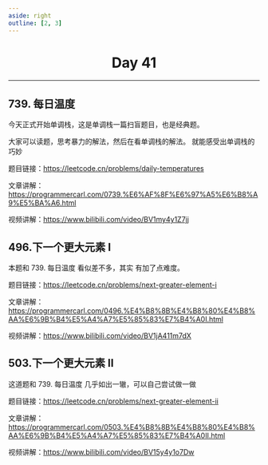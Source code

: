 ```yaml
---
aside: right
outline: [2, 3]
---
```


<h1 style="text-align: center; font-weight: bold;">Day 41</h1>

---

## 739. 每日温度

今天正式开始单调栈，这是单调栈一篇扫盲题目，也是经典题。

大家可以读题，思考暴力的解法，然后在看单调栈的解法。 就能感受出单调栈的巧妙

题目链接：https://leetcode.cn/problems/daily-temperatures

文章讲解：https://programmercarl.com/0739.%E6%AF%8F%E6%97%A5%E6%B8%A9%E5%BA%A6.html

视频讲解：https://www.bilibili.com/video/BV1my4y1Z7jj

## 496.下一个更大元素 I

本题和 739. 每日温度 看似差不多，其实 有加了点难度。

题目链接：https://leetcode.cn/problems/next-greater-element-i

文章讲解：https://programmercarl.com/0496.%E4%B8%8B%E4%B8%80%E4%B8%AA%E6%9B%B4%E5%A4%A7%E5%85%83%E7%B4%A0I.html

视频讲解：https://www.bilibili.com/video/BV1jA411m7dX

## 503.下一个更大元素 II

这道题和 739. 每日温度 几乎如出一辙，可以自己尝试做一做

题目链接：https://leetcode.cn/problems/next-greater-element-ii

文章讲解：https://programmercarl.com/0503.%E4%B8%8B%E4%B8%80%E4%B8%AA%E6%9B%B4%E5%A4%A7%E5%85%83%E7%B4%A0II.html

视频讲解：https://www.bilibili.com/video/BV15y4y1o7Dw
